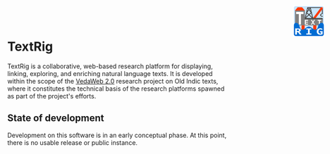 <img width="72" height="72" align="right" style="position: absolute;  top: 0; right: 0; padding: 12px;" src="resources/logo.png" alt="TextRig logo"/>

# TextRig

TextRig is a collaborative, web-based research platform for displaying, linking, exploring, and enriching natural language texts. It is developed within the scope of the [VedaWeb 2.0](https://vedaweb.uni-koeln.de/) research project on Old Indic texts, where it constitutes the technical basis of the research platforms spawned as part of the project's efforts.


## State of development

Development on this software is in an early conceptual phase. At this point, there is no usable release or public instance.

